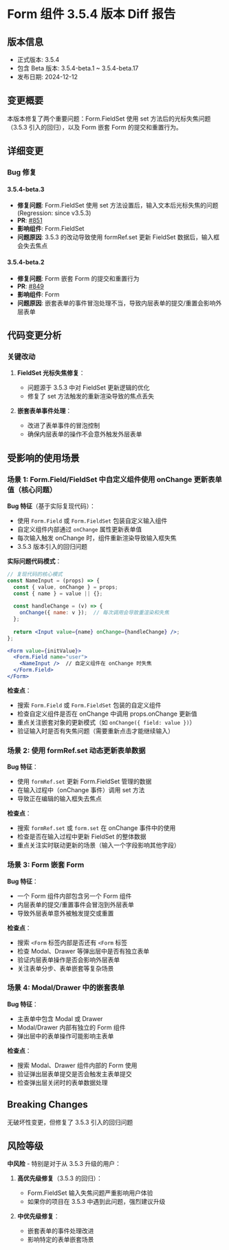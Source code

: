 # Form 组件 3.5.4 版本 Diff 报告

## 版本信息
- 正式版本: 3.5.4
- 包含 Beta 版本: 3.5.4-beta.1 ~ 3.5.4-beta.17
- 发布日期: 2024-12-12

## 变更概要

本版本修复了两个重要问题：Form.FieldSet 使用 set 方法后的光标失焦问题（3.5.3 引入的回归），以及 Form 嵌套 Form 的提交和重置行为。

## 详细变更

### Bug 修复

#### 3.5.4-beta.3
- **修复问题**: Form.FieldSet 使用 set 方法设置后，输入文本后光标失焦的问题 (Regression: since v3.5.3)
- **PR**: [#851](https://github.com/sheinsight/shineout-next/pull/851)
- **影响组件**: Form.FieldSet
- **问题原因**: 3.5.3 的改动导致使用 formRef.set 更新 FieldSet 数据后，输入框会失去焦点

#### 3.5.4-beta.2
- **修复问题**: Form 嵌套 Form 的提交和重置行为
- **PR**: [#849](https://github.com/sheinsight/shineout-next/pull/849)
- **影响组件**: Form
- **问题原因**: 嵌套表单的事件冒泡处理不当，导致内层表单的提交/重置会影响外层表单

## 代码变更分析

### 关键改动

1. **FieldSet 光标失焦修复**：
   - 问题源于 3.5.3 中对 FieldSet 更新逻辑的优化
   - 修复了 set 方法触发的重新渲染导致的焦点丢失

2. **嵌套表单事件处理**：
   - 改进了表单事件的冒泡控制
   - 确保内层表单的操作不会意外触发外层表单

## 受影响的使用场景

### 场景 1: Form.Field/FieldSet 中自定义组件使用 onChange 更新表单值（核心问题）

**Bug 特征**（基于实际复现代码）：
- 使用 `Form.Field` 或 `Form.FieldSet` 包装自定义输入组件
- 自定义组件内部通过 `onChange` 属性更新表单值
- 每次输入触发 onChange 时，组件重新渲染导致输入框失焦
- 3.5.3 版本引入的回归问题

**实际问题代码模式**：
```jsx
// 复现代码的核心模式
const NameInput = (props) => {
  const { value, onChange } = props;
  const { name } = value || {};
  
  const handleChange = (v) => {
    onChange({ name: v });  // 每次调用会导致重渲染和失焦
  };
  
  return <Input value={name} onChange={handleChange} />;
};

<Form value={initValue}>
  <Form.Field name="user">
    <NameInput />  // 自定义组件在 onChange 时失焦
  </Form.Field>
</Form>
```

**检查点**：
- 搜索 `Form.Field` 或 `Form.FieldSet` 包装的自定义组件
- 检查自定义组件是否在 onChange 中调用 props.onChange 更新值
- 重点关注嵌套对象的更新模式（如 `onChange({ field: value })`）
- 验证输入时是否有失焦问题（需要重新点击才能继续输入）

### 场景 2: 使用 formRef.set 动态更新表单数据

**Bug 特征**：
- 使用 `formRef.set` 更新 Form.FieldSet 管理的数据
- 在输入过程中（onChange 事件）调用 set 方法
- 导致正在编辑的输入框失去焦点

**检查点**：
- 搜索 `formRef.set` 或 `form.set` 在 onChange 事件中的使用
- 检查是否在输入过程中更新 FieldSet 的整体数据
- 重点关注实时联动更新的场景（输入一个字段影响其他字段）

### 场景 3: Form 嵌套 Form

**Bug 特征**：
- 一个 Form 组件内部包含另一个 Form 组件
- 内层表单的提交/重置事件会冒泡到外层表单
- 导致外层表单意外被触发提交或重置

**检查点**：
- 搜索 `<Form` 标签内部是否还有 `<Form` 标签
- 检查 Modal、Drawer 等弹出层中是否有独立表单
- 验证内层表单操作是否会影响外层表单
- 关注表单分步、表单嵌套等复杂场景

### 场景 4: Modal/Drawer 中的嵌套表单

**Bug 特征**：
- 主表单中包含 Modal 或 Drawer
- Modal/Drawer 内部有独立的 Form 组件
- 弹出层中的表单操作可能影响主表单

**检查点**：
- 搜索 Modal、Drawer 组件内部的 Form 使用
- 验证弹出层表单提交是否会触发主表单提交
- 检查弹出层关闭时的表单数据处理

## Breaking Changes

无破坏性变更，但修复了 3.5.3 引入的回归问题

## 风险等级

**中风险** - 特别是对于从 3.5.3 升级的用户：

1. **高优先级修复**（3.5.3 的回归）：
   - Form.FieldSet 输入失焦问题严重影响用户体验
   - 如果你的项目在 3.5.3 中遇到此问题，强烈建议升级

2. **中优先级修复**：
   - 嵌套表单的事件处理改进
   - 影响特定的表单嵌套场景